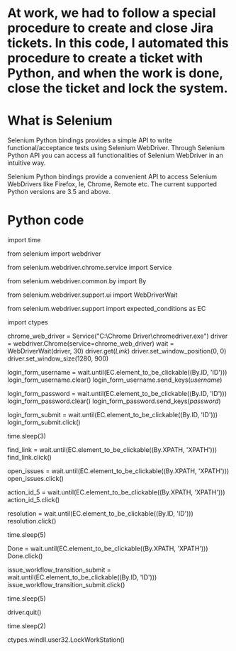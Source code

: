 # At work, we had to follow a special procedure to create and close Jira tickets. In this code, I automated this procedure to create a ticket with Python, and when the work is done, close the ticket and lock the system.

# What is Selenium
Selenium Python bindings provides a simple API to write functional/acceptance tests using Selenium WebDriver. Through Selenium Python API you can access all functionalities of Selenium WebDriver in an intuitive way.

Selenium Python bindings provide a convenient API to access Selenium WebDrivers like Firefox, Ie, Chrome, Remote etc. The current supported Python versions are 3.5 and above.

# Python code

import time

from selenium import webdriver

from selenium.webdriver.chrome.service import Service

from selenium.webdriver.common.by import By

from selenium.webdriver.support.ui import WebDriverWait

from selenium.webdriver.support import expected_conditions as EC

import ctypes

chrome_web_driver = Service("C:\Chrome Driver\chromedriver.exe")
driver = webdriver.Chrome(service=chrome_web_driver)
wait = WebDriverWait(driver, 30)
driver.get(*Link*)
driver.set_window_position(0, 0)
driver.set_window_size(1280, 900)


login_form_username = wait.until(EC.element_to_be_clickable((By.ID, 'ID')))
login_form_username.clear()
login_form_username.send_keys(*username*)


login_form_password = wait.until(EC.element_to_be_clickable((By.ID, 'ID')))
login_form_password.clear()
login_form_password.send_keys(*password*)


login_form_submit = wait.until(EC.element_to_be_clickable((By.ID, 'ID')))
login_form_submit.click()


time.sleep(3)


find_link = wait.until(EC.element_to_be_clickable((By.XPATH, 'XPATH')))
find_link.click()


open_issues = wait.until(EC.element_to_be_clickable((By.XPATH, 'XPATH')))
open_issues.click()


action_id_5 = wait.until(EC.element_to_be_clickable((By.XPATH, 'XPATH')))
action_id_5.click()


resolution = wait.until(EC.element_to_be_clickable((By.ID, 'ID')))
resolution.click()

time.sleep(5)


Done = wait.until(EC.element_to_be_clickable((By.XPATH, 'XPATH')))
Done.click()


issue_workflow_transition_submit = wait.until(EC.element_to_be_clickable((By.ID, 'ID')))
issue_workflow_transition_submit.click()


time.sleep(5)


driver.quit()


time.sleep(2)


ctypes.windll.user32.LockWorkStation()
